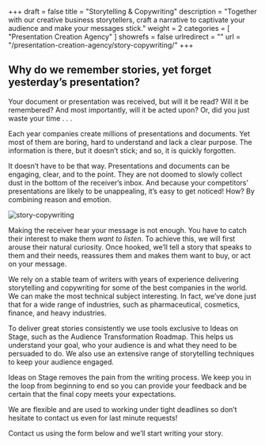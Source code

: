 +++
draft 		= false
title 		= "Storytelling & Copywriting"
description	= "Together with our creative business storytellers, craft a narrative to captivate your audience and make your messages stick."
weight		= 2
categories	= [ "Presentation Creation Agency" ]
showrefs	= false
urlredirect	= ""
url 		= "/presentation-creation-agency/story-copywriting/"
+++

## Why do we remember stories, yet forget yesterday’s presentation?

Your document or presentation was received, but will it be read?  Will it be remembered? And most importantly, will it be acted upon?  Or, did you just waste your time . . .

Each year companies create millions of presentations and documents. Yet most of them are boring, hard to understand and lack a clear purpose. The information is there, but it doesn’t stick; and so, it is quickly forgotten.

It doesn’t have to be that way. Presentations and documents can be engaging, clear, and to the point. They are not doomed to slowly collect dust in the bottom of the receiver’s inbox. And because your competitors’ presentations are likely to be unappealing, it’s easy to get noticed! How? By combining reason and emotion.

![story-copywriting][pic1]

Making the receiver hear your message is not enough. You have to catch their interest to make them *want to listen*. To achieve this, we will first arouse their natural curiosity. Once hooked, we’ll tell a story that speaks to them and their needs, reassures them and makes them want to buy, or act on your message.

We rely on a stable team of writers with years of experience delivering storytelling and copywriting for some of the best companies in the world. We can make the most technical subject interesting. In fact, we’ve done just that for a wide range of industries, such as pharmaceutical, cosmetics, finance, and heavy industries.

To deliver great stories consistently we use tools exclusive to Ideas on Stage, such as the Audience Transformation Roadmap. This helps us understand your goal, who your audience is and what they need to be persuaded to do. We also use an extensive range of storytelling techniques to keep your audience engaged.

Ideas on Stage removes the pain from the writing process. We keep you in the loop from beginning to end so you can provide your feedback and be certain that the final copy meets your expectations.

We are flexible and are used to working under tight deadlines so don’t hesitate to contact us even for last minute requests!

Contact us using the form below and we’ll start writing your story.

[pic1]: /pictures/presentation-creation-agency/story-copywriting/story-copywriting.jpg